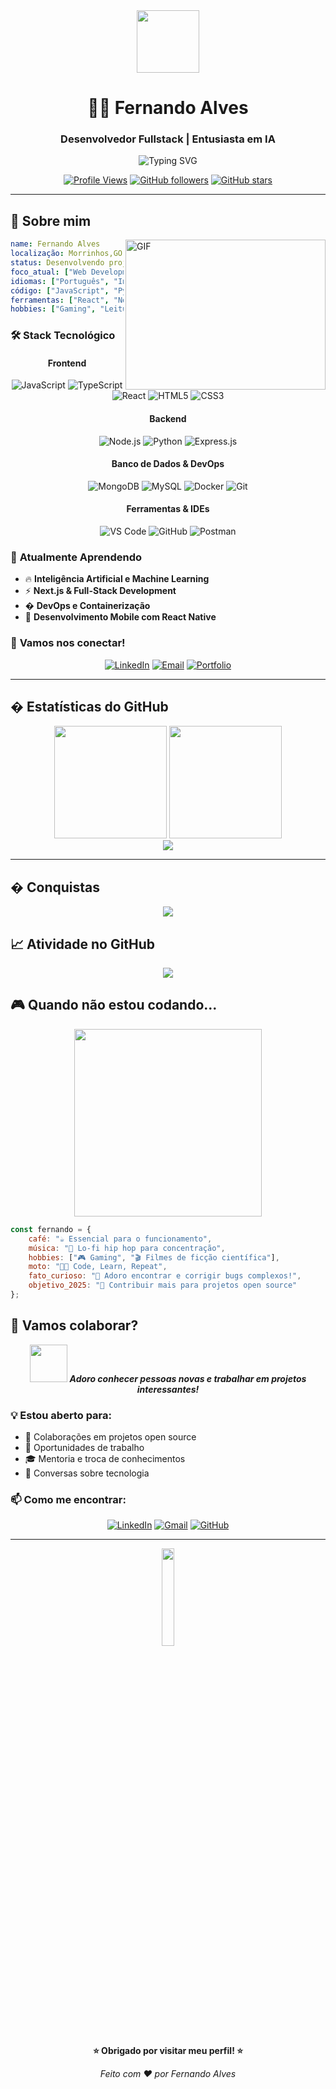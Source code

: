 <div align="center">
  <img src="https://media.giphy.com/media/M9gbBd9nbDrOTu1Mqx/giphy.gif" width="100"/>
</div>

<div align="center">
  <h1>👨‍💻 Fernando Alves</h1>
  <h3>Desenvolvedor Fullstack | Entusiasta em IA</h3>
</div>

<div align="center">
  <img src="https://readme-typing-svg.demolab.com?font=Fira+Code&weight=700&size=24&pause=1000&color=50F7D7&center=true&vCenter=true&width=600&lines=Bem-vindo+ao+meu+GitHub!;Desenvolvedor+Fullstack;Apaixonado+por+tecnologia;Sempre+aprendendo+algo+novo!" alt="Typing SVG" />
</div>

<div align="center">
  
  [![Profile Views](https://komarev.com/ghpvc/?username=FernandoAlves049&color=brightgreen&style=flat-square)](https://github.com/FernandoAlves049)
  [![GitHub followers](https://img.shields.io/github/followers/FernandoAlves049?style=flat-square&color=blue)](https://github.com/FernandoAlves049)
  [![GitHub stars](https://img.shields.io/github/stars/FernandoAlves049?style=flat-square&color=yellow)](https://github.com/FernandoAlves049)
  
</div>

---

## 🎯 Sobre mim

<img align="right" alt="GIF" src="https://media.giphy.com/media/L1R1tvI9svkIWwpVYr/giphy.gif" width="320" height="240" />

```yaml
name: Fernando Alves
localização: Morrinhos,GO,Brasil
status: Desenvolvendo projetos incríveis
foco_atual: ["Web Development", "AI/ML", "DevOps"]
idiomas: ["Português", "Inglês"]
código: ["JavaScript", "Python", "TypeScript", "Java"]
ferramentas: ["React", "Node.js", "Docker", "Git"]
hobbies: ["Gaming", "Leitura", "Música", "Aprender novas tecnologias"]
```

### 🛠️ **Stack Tecnológico**

<div align="center">

#### **Frontend**
![JavaScript](https://img.shields.io/badge/-JavaScript-F7DF1E?style=for-the-badge&logo=javascript&logoColor=black)
![TypeScript](https://img.shields.io/badge/-TypeScript-3178C6?style=for-the-badge&logo=typescript&logoColor=white)
![React](https://img.shields.io/badge/-React-61DAFB?style=for-the-badge&logo=react&logoColor=black)
![HTML5](https://img.shields.io/badge/-HTML5-E34F26?style=for-the-badge&logo=html5&logoColor=white)
![CSS3](https://img.shields.io/badge/-CSS3-1572B6?style=for-the-badge&logo=css3&logoColor=white)

#### **Backend**
![Node.js](https://img.shields.io/badge/-Node.js-339933?style=for-the-badge&logo=node.js&logoColor=white)
![Python](https://img.shields.io/badge/-Python-3776AB?style=for-the-badge&logo=python&logoColor=white)
![Express.js](https://img.shields.io/badge/-Express.js-000000?style=for-the-badge&logo=express&logoColor=white)

#### **Banco de Dados & DevOps**
![MongoDB](https://img.shields.io/badge/-MongoDB-47A248?style=for-the-badge&logo=mongodb&logoColor=white)
![MySQL](https://img.shields.io/badge/-MySQL-4479A1?style=for-the-badge&logo=mysql&logoColor=white)
![Docker](https://img.shields.io/badge/-Docker-2496ED?style=for-the-badge&logo=docker&logoColor=white)
![Git](https://img.shields.io/badge/-Git-F05032?style=for-the-badge&logo=git&logoColor=white)

#### **Ferramentas & IDEs**
![VS Code](https://img.shields.io/badge/-VS_Code-007ACC?style=for-the-badge&logo=visual-studio-code&logoColor=white)
![GitHub](https://img.shields.io/badge/-GitHub-181717?style=for-the-badge&logo=github&logoColor=white)
![Postman](https://img.shields.io/badge/-Postman-FF6C37?style=for-the-badge&logo=postman&logoColor=white)

</div>

### 🌱 **Atualmente Aprendendo**
- 🔥 **Inteligência Artificial e Machine Learning**
- ⚡ **Next.js & Full-Stack Development**
- � **DevOps e Containerização**
- 📱 **Desenvolvimento Mobile com React Native**

### 💬 **Vamos nos conectar!**
<div align="center">

[![LinkedIn](https://img.shields.io/badge/-LinkedIn-0077B5?style=for-the-badge&logo=linkedin&logoColor=white)](https://www.linkedin.com/in/fernando-alves-de-souza-670b6a36b/)
[![Email](https://img.shields.io/badge/-Email-D14836?style=for-the-badge&logo=gmail&logoColor=white)](mailto:alvesdesouzafernando728@gmail.com)
[![Portfolio](https://img.shields.io/badge/-Portfolio-000000?style=for-the-badge&logo=github&logoColor=white)](https://github.com/FernandoAlves049)

</div>

---

## � **Estatísticas do GitHub**

<div align="center">
  <img src="https://github-readme-stats.vercel.app/api?username=FernandoAlves049&show_icons=true&theme=tokyonight&hide_border=true&count_private=true" height="180"/>
  <img src="https://github-readme-stats.vercel.app/api/top-langs/?username=FernandoAlves049&layout=compact&theme=tokyonight&hide_border=true" height="180"/>
</div>

<div align="center">
  <img src="https://github-readme-streak-stats.herokuapp.com/?user=FernandoAlves049&theme=tokyonight&hide_border=true" />
</div>

---

## � **Conquistas**

<div align="center">
  <img src="https://github-profile-trophy.vercel.app/?username=FernandoAlves049&theme=tokyonight&no-frame=true&column=7&margin-w=15&margin-h=15" />
</div>

## 📈 **Atividade no GitHub**

<div align="center">
  <img src="https://github-readme-activity-graph.vercel.app/graph?username=FernandoAlves049&theme=tokyo-night&hide_border=true&area=true" />
</div>

## 🎮 **Quando não estou codando...**

<div align="center">
  <img src="https://media.giphy.com/media/ZVik7pBtu9dNS/giphy.gif" width="300" />
</div>

```javascript
const fernando = {
    café: "☕ Essencial para o funcionamento",
    música: "🎵 Lo-fi hip hop para concentração",
    hobbies: ["🎮 Gaming", "🎬 Filmes de ficção científica"],
    moto: "👨‍💻 Code, Learn, Repeat",
    fato_curioso: "🐛 Adoro encontrar e corrigir bugs complexos!",
    objetivo_2025: "🚀 Contribuir mais para projetos open source"
};
```

## 🤝 **Vamos colaborar?**

<div align="center">
  <img src="https://media.giphy.com/media/LnQjpWaON8nhr21vNW/giphy.gif" width="60"> 
  <em><b>Adoro conhecer pessoas novas e trabalhar em projetos interessantes!</b></em>
</div>

### 💡 **Estou aberto para:**
- 🚀 Colaborações em projetos open source
- 💼 Oportunidades de trabalho
- 🎓 Mentoria e troca de conhecimentos
- 💬 Conversas sobre tecnologia

### 📫 **Como me encontrar:**
<div align="center">

[![LinkedIn](https://img.shields.io/badge/LinkedIn-0077B5?style=for-the-badge&logo=linkedin&logoColor=white)](https://www.linkedin.com/in/fernando-alves-de-souza-670b6a36b/)
[![Gmail](https://img.shields.io/badge/Gmail-D14836?style=for-the-badge&logo=gmail&logoColor=white)](mailto:alvesdesouzafernando728@gmail.com)
[![GitHub](https://img.shields.io/badge/GitHub-100000?style=for-the-badge&logo=github&logoColor=white)](https://github.com/FernandoAlves049)

</div>

---

<div align="center">
  <img src="https://media.giphy.com/media/jpVnC65DmYeyRL4LHS/giphy.gif" width="20%">
  
  **⭐ Obrigado por visitar meu perfil! ⭐**
  
  <img src="https://komarev.com/ghpvc/?username=FernandoAlves049&style=flat-square&color=blue" alt=""/>
</div>

<div align="center">
  <em>Feito com ❤️ por Fernando Alves</em>
</div>
